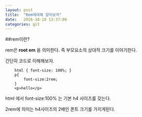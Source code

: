 ```yaml
---
layout: post
title:  "Rem에대해 알아보자"
date:   2016-10-10 13:37:00
categories: git
---
```



##rem이란?

rem은 **root em** 을 의미한다. 즉 부모요소의 상대적 크기를 이야기한다.

간단히 코드로 이해해보자.

~~~
	html { font-size: 100%; } 
	p{
		font-size:2rem;
	}
	<p>hello</p>
~~~

html 에서 font-size:100% 는 기본 h4 사이즈를 갖는다. 

2rem에 의미는 h4사이즈의 2배인 폰트 크기를 가지게된다. 


